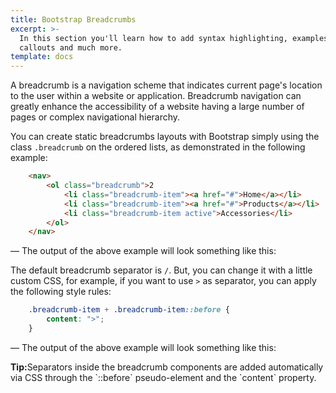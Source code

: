 ```yaml
---
title: Bootstrap Breadcrumbs 
excerpt: >-
  In this section you'll learn how to add syntax highlighting, examples,
  callouts and much more.
template: docs
---
```

	

A breadcrumb is a navigation scheme that indicates current page's location to the user within a website or application. Breadcrumb navigation can greatly enhance the accessibility of a website having a large number of pages or complex navigational hierarchy.

You can create static breadcrumbs layouts with Bootstrap simply using the class `.breadcrumb` on the ordered lists, as demonstrated in the following example:

```html
	<nav>
		<ol class="breadcrumb">2
			<li class="breadcrumb-item"><a href="#">Home</a></li>
			<li class="breadcrumb-item"><a href="#">Products</a></li>
			<li class="breadcrumb-item active">Accessories</li>
		</ol>
	</nav>
```

— The output of the above example will look something like this:

The default breadcrumb separator is `/`. But, you can change it with a little custom CSS, for example, if you want to use `>` as separator, you can apply the following style rules:

```css
	.breadcrumb-item + .breadcrumb-item::before {
		content: ">";
	}
```

— The output of the above example will look something like this:

<div class="tip"><p><strong>Tip:</strong>Separators inside the breadcrumb components are added automatically via CSS through the `::before` pseudo-element and the `content` property.</p>
</div>